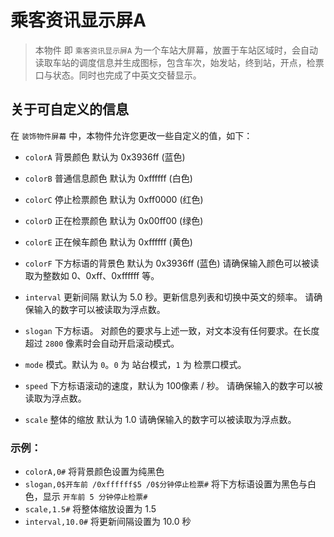 # 乘客资讯显示屏A

> 本物件 即 `乘客资讯显示屏A` 为一个车站大屏幕，放置于车站区域时，会自动读取车站的调度信息并生成图标，包含车次，始发站，终到站，开点，检票口与状态。同时也完成了中英文交替显示。

## 关于可自定义的信息

在 `装饰物件屏幕` 中，本物件允许您更改一些自定义的值，如下：

- `colorA` 背景颜色 默认为 0x3936ff (蓝色)
- `colorB` 普通信息颜色 默认为 0xffffff (白色)
- `colorC` 停止检票颜色 默认为 0xff0000 (红色)
- `colorD` 正在检票颜色 默认为 0x00ff00 (绿色)
- `colorE` 正在候车颜色 默认为 0xffffff (黄色)
- `colorF` 下方标语的背景色 默认为 0x3936ff (蓝色)
请确保输入颜色可以被读取为整数如 0、0xff、0xffffff 等。

- `interval` 更新间隔 默认为 5.0 秒。更新信息列表和切换中英文的频率。
请确保输入的数字可以被读取为浮点数。

- `slogan` 下方标语。 对颜色的要求与上述一致，对文本没有任何要求。在长度超过 `2800` 像素时会自动开启滚动模式。

- `mode` 模式。默认为 `0`。`0` 为 站台模式，`1` 为 检票口模式。

- `speed` 下方标语滚动的速度，默认为 100像素 / 秒。
请确保输入的数字可以被读取为浮点数。

- `scale` 整体的缩放 默认为 1.0
请确保输入的数字可以被读取为浮点数。

### 示例：
- `colorA,0#` 将背景颜色设置为纯黑色
- `slogan,0$开车前 /0xffffff$5 /0$分钟停止检票#` 将下方标语设置为黑色与白色，显示 `开车前 5 分钟停止检票#`
- `scale,1.5#` 将整体缩放设置为 1.5
- `interval,10.0#` 将更新间隔设置为 10.0 秒